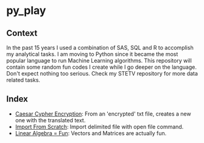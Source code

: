 # py_play

## Context

In the past 15 years I used a combination of SAS, SQL and R to accomplish my analytical tasks. I am moving to Python since it became the most popular language to run Machine Learning algorithms. This repository will contain some random fun codes I create while I go deeper on the language. Don't expect nothing too serious. Check my STETV repository for more data related tasks.

## Index
- [Caesar Cypher Encryption](https://github.com/danielrferreira/py_play/tree/main/caesar_cypher): From an 'encrypted' txt file, creates a new one with the translated text.
- [Import From Scratch](https://github.com/danielrferreira/py_play/blob/main/import_from_scratch): Import delimited file with open file command.
- [Linear Algebra = Fun](https://github.com/danielrferreira/py_play/tree/main/Linear%20Algebra): Vectors and Matrices are actually fun.    
